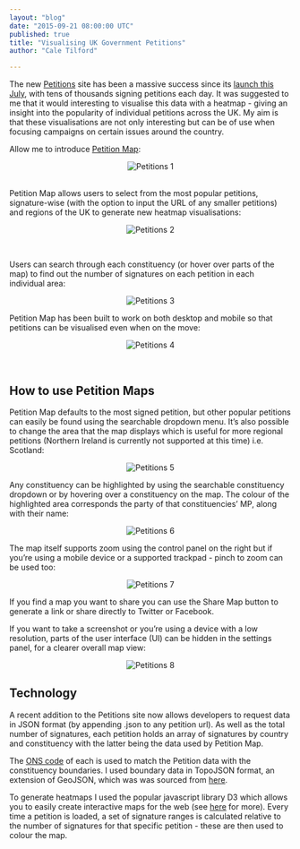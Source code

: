 ```yaml
---
layout: "blog"
date: "2015-09-21 08:00:00 UTC"
published: true
title: "Visualising UK Government Petitions"
author: "Cale Tilford"

---
```


The new [Petitions](https://petition.parliament.uk) site has been a massive success since its [launch this July](https://www.unboxedconsulting.com/news/new-government-petitions-website-launched-developed-in-partnership-with-unboxed-consulting), with tens of thousands signing petitions each day. It was suggested to me that it would interesting to visualise this data with a heatmap - giving an insight into the popularity of individual petitions across the UK. My aim is that these visualisations are not only interesting but can be of use when focusing campaigns on certain issues around the country.<br/>

Allow me to introduce [Petition Map](http://petitionmap.unboxedconsulting.com/):<br/>

<p align="center"><img src="http://bit.ly/1KjPHeE" alt="Petitions 1"></p>
<br/>
Petition Map allows users to select from the most popular petitions, signature-wise (with the option to input the URL of any smaller petitions) and regions of the UK to generate new heatmap visualisations:<br/>

<p align="center"><img src="http://bit.ly/1ijKD2D" alt="Petitions 2"></p>
<br/>

Users can search through each constituency (or hover over parts of the map) to find out the number of signatures on each petition in each individual area:<br/>

<p align="center"><img src="http://bit.ly/1NG8O8T" alt="Petitions 3"></p>

Petition Map has been built to work on both desktop and mobile so that petitions can be visualised even when on the move:<br/>

<p align="center"><img src="http://bit.ly/1NG8VkQ" alt="Petitions 4"></p>
<br/>

<h2>How to use Petition Maps</h2>
Petition Map defaults to the most signed petition, but other popular petitions can easily be found using the searchable dropdown menu. It’s also possible to change the area that the map displays which is useful for more regional petitions (Northern Ireland is currently not supported at this time) i.e. Scotland:<br/>

<p align="center"><img src="http://bit.ly/1OhzCwf" alt="Petitions 5"></p>

Any constituency can be highlighted by using the searchable constituency dropdown or by hovering over a constituency on the map. The colour of the highlighted area
corresponds the party of that constituencies’ MP, along with their name:<br/>

<p align="center"><img src="http://bit.ly/1izOlWD" alt="Petitions 6"></p>

The map itself supports zoom using the control panel on the right but if you’re using a mobile device or a supported trackpad - pinch to zoom can be used too:<gr/>

<p align="center"><img src="http://bit.ly/1iScQOA" alt="Petitions 7"></p>

If you find a map you want to share you can use the Share Map button to generate a link or share directly to Twitter or Facebook.<br/>

If you want to take a screenshot or you’re using a device with a low resolution, parts of the user interface (UI) can be hidden in the settings panel, for a clearer overall map view:<br/>

<p align="center"><img src="http://bit.ly/1FPRdU9" alt="Petitions 8"></p>


<h2>Technology</h2>
A recent addition to the Petitions site now allows developers to request data in JSON format (by appending .json to any petition url). As well as the total number of signatures, each petition holds an array of signatures by country and constituency with the latter being the data used by Petition Map.<br/>

The [ONS code](https://en.wikipedia.org/wiki/ONS_coding_system) of each is used to match the Petition data with the constituency boundaries. I used boundary data in TopoJSON format, an extension of GeoJSON, which was was sourced from [here](https://github.com/martinjc/UK-GeoJson).<br/>

To generate heatmaps I used the popular javascript library D3 which allows you to easily create interactive maps for the web (see [here](http://bost.ocks.org/mike/map/) for more). Every time a petition is loaded, a set of signature ranges is calculated relative to the number of signatures for that specific petition - these are then used to colour the map.
